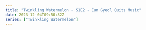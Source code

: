 ```yaml
---
title: "Twinkling Watermelon - S1E2 - Eun Gyeol Quits Music"
date: 2023-12-04T09:50:32Z
series: ["Twinkling Watermelon"]
---
```



<mux-player stream-type="on-demand"
  src="https://kp3d-my.sharepoint.com/personal/ryoo_kp3d_onmicrosoft_com/_layouts/15/download.aspx?share=EQL8spPemRlKi6DMjWX1G7oBDpUR8RyiT3sz4hBp63ep8g" prefer-playback="mse" controls>
  </mux-player>
  
  
 <script src="https://cdn.jsdelivr.net/npm/@mux/mux-player"></script>
  
 <script type="application/ld+json">
 {
  "@context": "https://schema.org/",
  "@type": "VideoObject",
  "name": "Twinkling Watermelon - S1E2 - Eun Gyeol Quits Music",
  "contentUrl": "https://stream.mux.com/VOmLVOWq2hf2k02rAkfG6sSL01C52nB2lBH4200eY3DQSY.m3u8",
  "thumbnailUrl": "https://www.themoviedb.org/t/p/original/vDJE7JPnPc6fJBMBXdSltYM6yL6.jpg?width=314&fit_mode=preserve&time=25",
  "uploadDate": "2023-12-04T09:50:32Z",
}

</script>
